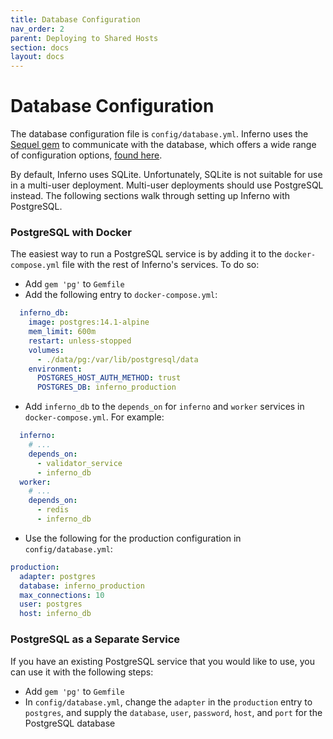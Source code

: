 ```yaml
---
title: Database Configuration
nav_order: 2
parent: Deploying to Shared Hosts
section: docs
layout: docs
---
```

# Database Configuration

The database configuration file is `config/database.yml`. Inferno uses the
[Sequel gem](http://sequel.jeremyevans.net/) to communicate with the database,
which offers a wide range of configuration options, 
[found here](http://sequel.jeremyevans.net/rdoc/files/doc/opening_databases_rdoc.html#label-General+connection+options).

By default, Inferno uses SQLite. Unfortunately, SQLite is not suitable for use in a multi-user
deployment. Multi-user deployments should use PostgreSQL instead. The following sections
walk through setting up Inferno with PostgreSQL.

### PostgreSQL with Docker
The easiest way to run a PostgreSQL service is by adding it to the
`docker-compose.yml` file with the rest of Inferno's services. To do so:
* Add `gem 'pg'` to `Gemfile`
* Add the following entry to `docker-compose.yml`:
```yaml
  inferno_db:
    image: postgres:14.1-alpine
    mem_limit: 600m
    restart: unless-stopped
    volumes:
      - ./data/pg:/var/lib/postgresql/data
    environment:
      POSTGRES_HOST_AUTH_METHOD: trust
      POSTGRES_DB: inferno_production
```
* Add `inferno_db` to the `depends_on` for `inferno` and `worker` services in
  `docker-compose.yml`. For example:
```yaml
  inferno:
    # ...
    depends_on:
      - validator_service
      - inferno_db
  worker:
    # ...
    depends_on:
      - redis
      - inferno_db
```
* Use the following for the production configuration in `config/database.yml`:
```yaml
production:
  adapter: postgres
  database: inferno_production
  max_connections: 10
  user: postgres
  host: inferno_db
```

### PostgreSQL as a Separate Service
If you have an existing PostgreSQL service that you would like to use, you can
use it with the following steps:

* Add `gem 'pg'` to `Gemfile`
* In `config/database.yml`, change the `adapter` in the `production` entry to
  `postgres`, and supply the `database`, `user`, `password`, `host`, and `port`
  for the PostgreSQL database
